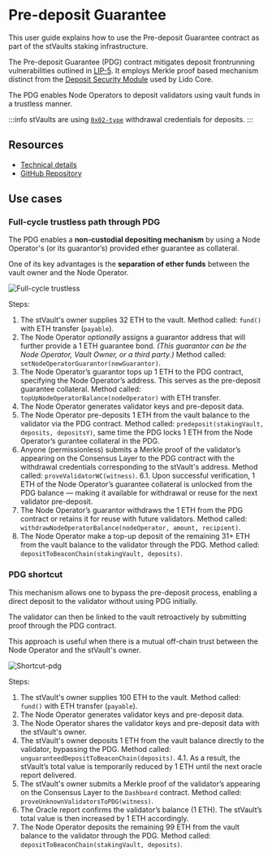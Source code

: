 # Pre-deposit Guarantee

This user guide explains how to use the Pre-deposit Guarantee contract as part of the stVaults staking infrastructure.

The Pre-deposit Guarantee (PDG) contract mitigates deposit frontrunning vulnerabilities outlined in [LIP-5](https://github.com/lidofinance/lido-improvement-proposals/blob/develop/LIPS/lip-5.md). It employs Merkle proof based mechanism distinct from the [Deposit Security Module](https://docs.lido.fi/contracts/deposit-security-module) used by Lido Core.

The PDG enables Node Operators to deposit validators using vault funds in a trustless manner.

:::info
stVaults are using [`0x02-type`](https://eips.ethereum.org/EIPS/eip-7251) withdrawal credentials for deposits.
:::

## Resources

- [Technical details](https://hackmd.io/@lido/stVaults-design?stext=5138%3A160%3A0%3A1744277214%3A66cxZj)
- [GitHub Repository](https://github.com/lidofinance/core/blob/feat/vaults/contracts/0.8.25/vaults/predeposit_guarantee/PredepositGuarantee.sol)

## Use cases

### Full-cycle trustless path through PDG

The PDG enables a **non-custodial depositing mechanism** by using a Node Operator's (or its guarantor’s) provided ether guarantee as collateral.

One of its key advantages is the **separation of ether funds** between the vault owner and the Node Operator.

![Full-cycle trustless](/img/stvaults/full-proof-pdg.png)

Steps:

1. The stVault's owner supplies 32 ETH to the vault.
Method called: `fund()` with ETH transfer (`payable`).
2. The Node Operator *optionally* assigns a guarantor address that will further provide a 1 ETH guarantee bond. *(This guarantor can be the Node Operator, Vault Owner, or a third party.)*
Method called: `setNodeOperatorGuarantor(newGuarantor)`.
3. The Node Operator’s guarantor tops up 1 ETH to the PDG contract, specifying the Node Operator’s address. This serves as the pre-deposit guarantee collateral.
Method called: `topUpNodeOperatorBalance(nodeOperator)` with ETH transfer.
4. The Node Operator generates validator keys and pre-deposit data.
5. The Node Operator pre-deposits 1 ETH from the vault balance to the validator via the PDG contract.
Method called: `predeposit(stakingVault, deposits, depositsY)`, same time the PDG locks 1 ETH from the Node Operator’s gurantee collateral in the PDG.
6. Anyone (permissionless) submits a Merkle proof of the validator’s appearing on the Consensus Layer to the PDG contract with the withdrawal credentials corresponding to the stVault's address.
Method called: `proveValidatorWC(witness)`.
6.1. Upon successful verification, 1 ETH of the Node Operator’s guarantee collateral is unlocked from the  PDG balance — making it available for withdrawal or reuse for the next validator pre-deposit.
7. The Node Operator’s guarantor withdraws the 1 ETH from the PDG contract or retains it for reuse with future validators.
Method called: `withdrawNodeOperatorBalance(nodeOperator, amount, recipient)`.
8. The Node Operator make a top-up deposit of the remaining 31+ ETH from the vault balance to the validator through the PDG.
Method called: `depositToBeaconChain(stakingVault, deposits)`.

### PDG shortcut

This mechanism allows one to bypass the pre-deposit process, enabling a direct deposit to the validator without using PDG initially.

The validator can then be linked to the vault retroactively by submitting proof through the PDG contract.

This approach is useful when there is a mutual off-chain trust between the Node Operator and the stVault's owner.

![Shortcut-pdg](/img/stvaults/shortcut-pdg.png)

Steps:

1. The stVault's owner supplies 100 ETH to the vault.
Method called: `fund()` with ETH transfer (`payable`).
2. The Node Operator generates validator keys and pre-deposit data.
3. The Node Operator shares the validator keys and pre-deposit data with the stVault's owner.
4. The stVault's owner deposits 1 ETH from the vault balance directly to the validator, bypassing the PDG. Method called: `unguaranteedDepositToBeaconChain(deposits)`.
4.1. As a result, the stVault’s total value is temporarily reduced by 1 ETH until the next oracle report delivered.
5. The stVault's owner submits a Merkle proof of the validator’s appearing on the Consensus Layer to the `Dashboard` contract. Method called: `proveUnknownValidatorsToPDG(witness)`.
6. The Oracle report confirms the validator’s balance (1 ETH). The stVault’s total value is then increased by 1 ETH accordingly.
7. The Node Operator deposits the remaining 99 ETH from the vault balance to the validator through the PDG. Method called: `depositToBeaconChain(stakingVault, deposits)`.
